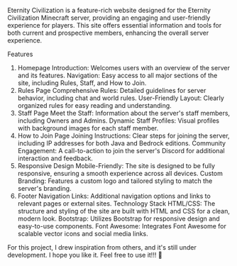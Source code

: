 
Eternity Civilization is a feature-rich website designed for the Eternity Civilization Minecraft server, providing an engaging and user-friendly experience for players. This site offers essential information and tools for both current and prospective members, enhancing the overall server experience.

Features
1. Homepage
Introduction: Welcomes users with an overview of the server and its features.
Navigation: Easy access to all major sections of the site, including Rules, Staff, and How to Join.
2. Rules Page
Comprehensive Rules: Detailed guidelines for server behavior, including chat and world rules.
User-Friendly Layout: Clearly organized rules for easy reading and understanding.
3. Staff Page
Meet the Staff: Information about the server's staff members, including Owners and Admins.
Dynamic Staff Profiles: Visual profiles with background images for each staff member.
4. How to Join Page
Joining Instructions: Clear steps for joining the server, including IP addresses for both Java and Bedrock editions.
Community Engagement: A call-to-action to join the server's Discord for additional interaction and feedback.
5. Responsive Design
Mobile-Friendly: The site is designed to be fully responsive, ensuring a smooth experience across all devices.
Custom Branding: Features a custom logo and tailored styling to match the server's branding.
6. Footer
Navigation Links: Additional navigation options and links to relevant pages or external sites.
Technology Stack
HTML/CSS: The structure and styling of the site are built with HTML and CSS for a clean, modern look.
Bootstrap: Utilizes Bootstrap for responsive design and easy-to-use components.
Font Awesome: Integrates Font Awesome for scalable vector icons and social media links.

For this project, I drew inspiration from others, and it's still under development. I hope you like it. Feel free to use it!!! 🙂
